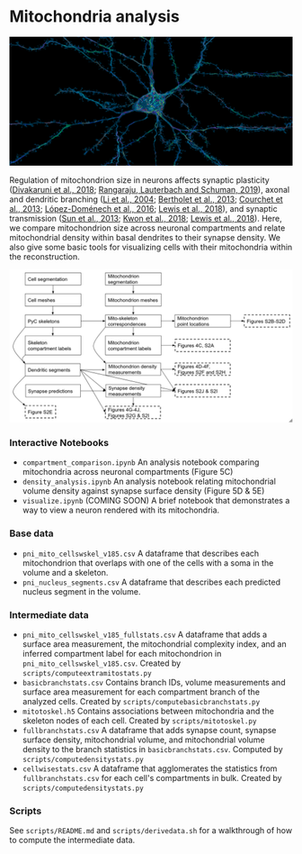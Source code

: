 # Mitochondria analysis
![Cell with mitochondria](assets/mito.png)

Regulation of mitochondrion size in neurons affects synaptic plasticity ([Divakaruni et al., 2018](https://doi.org/10.1016/j.neuron.2018.09.025); [Rangaraju, Lauterbach and Schuman, 2019](https://doi.org/10.1016/j.cell.2018.12.013)), axonal and dendritic branching ([Li et al., 2004](https://doi.org/10.1016/j.cell.2004.11.003); [Bertholet et al., 2013](https://doi.org/10.1093/brain/awt060); [Courchet et al., 2013](https://doi.org/10.1016/j.cell.2013.05.021); [López-Doménech et al., 2016](https://doi.org/10.1016/j.celrep.2016.09.004); [Lewis et al., 2018](https://doi.org/10.1038/s41467-018-07416-2)), and synaptic transmission ([Sun et al., 2013](https://doi.org/10.1016/j.celrep.2013.06.040); [Kwon et al., 2018](https://doi.org/10.1371/journal.pbio.1002516); [Lewis et al., 2018](https://doi.org/10.1038/s41467-018-07416-2)). Here, we compare mitochondrion size across neuronal compartments and relate mitochondrial density within basal dendrites to their synapse density. We also give some basic tools for visualizing cells with their mitochondria within the reconstruction.

![mito analysis flowchart](assets/mito_flowchart.png)

### Interactive Notebooks

* `compartment_comparison.ipynb` 
  An analysis notebook comparing mitochondria across neuronal compartments (Figure 5C)
* `density_analysis.ipynb`
  An analysis notebook relating mitochondrial volume density against synapse surface density (Figure 5D & 5E)
* `visualize.ipynb` (COMING SOON)
  A brief notebook that demonstrates a way to view a neuron rendered with its mitochondria.


### Base data

* `pni_mito_cellswskel_v185.csv`
  A dataframe that describes each mitochondrion that overlaps with one of the cells with a soma in the volume and a skeleton.
* `pni_nucleus_segments.csv`
  A dataframe that describes each predicted nucleus segment in the volume.


### Intermediate data

* `pni_mito_cellswskel_v185_fullstats.csv`
  A dataframe that adds a surface area measurement, the mitochondrial complexity index, and an inferred compartment label for each mitochondrion in `pni_mito_cellswskel_v185.csv`. Created by `scripts/computeextramitostats.py`
* `basicbranchstats.csv`
  Contains branch IDs, volume measurements and surface area measurement for each compartment branch of the analyzed cells. Created by `scripts/computebasicbranchstats.py`
* `mitotoskel.h5`
  Contains associations between mitochondria and the skeleton nodes of each cell. Created by `scripts/mitotoskel.py`
* `fullbranchstats.csv`
  A dataframe that adds synapse count, synapse surface density, mitochondrial volume, and mitochondrial volume density to the branch statistics in `basicbranchstats.csv`. Computed by `scripts/computedensitystats.py`
* `cellwisestats.csv`
  A dataframe that agglomerates the statistics from `fullbranchstats.csv` for each cell's compartments in bulk. Created by `scripts/computedensitystats.py`

### Scripts

See `scripts/README.md` and `scripts/derivedata.sh` for a walkthrough of how to compute the intermediate data.
